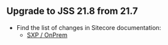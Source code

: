 ﻿## Upgrade to JSS 21.8 from 21.7
 
* Find the list of changes in Sitecore documentation:
  * [SXP / OnPrem](https://doc.sitecore.com/xp/en/developers/hd/21/sitecore-headless-development/upgrade-jss-apps-to-jss-21-8.html)

